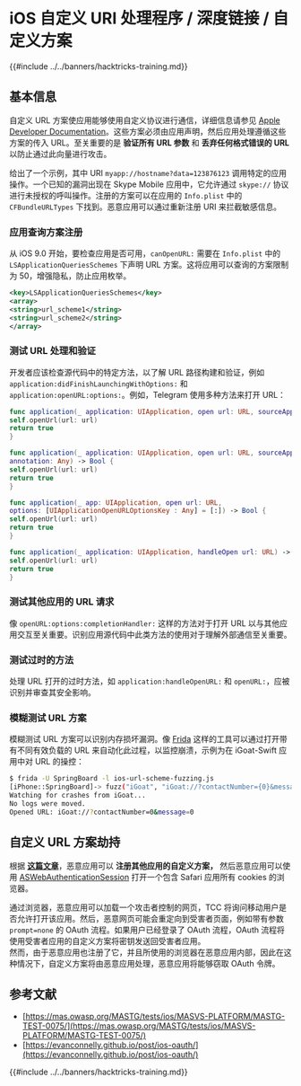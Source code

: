 # iOS 自定义 URI 处理程序 / 深度链接 / 自定义方案

{{#include ../../banners/hacktricks-training.md}}

## 基本信息

自定义 URL 方案使应用能够使用自定义协议进行通信，详细信息请参见 [Apple Developer Documentation](https://developer.apple.com/library/content/documentation/iPhone/Conceptual/iPhoneOSProgrammingGuide/Inter-AppCommunication/Inter-AppCommunication.html#//apple_ref/doc/uid/TP40007072-CH6-SW1)。这些方案必须由应用声明，然后应用处理遵循这些方案的传入 URL。至关重要的是 **验证所有 URL 参数** 和 **丢弃任何格式错误的 URL** 以防止通过此向量进行攻击。

给出了一个示例，其中 URI `myapp://hostname?data=123876123` 调用特定的应用操作。一个已知的漏洞出现在 Skype Mobile 应用中，它允许通过 `skype://` 协议进行未授权的呼叫操作。注册的方案可以在应用的 `Info.plist` 中的 `CFBundleURLTypes` 下找到。恶意应用可以通过重新注册 URI 来拦截敏感信息。

### 应用查询方案注册

从 iOS 9.0 开始，要检查应用是否可用，`canOpenURL:` 需要在 `Info.plist` 中的 `LSApplicationQueriesSchemes` 下声明 URL 方案。这将应用可以查询的方案限制为 50，增强隐私，防止应用枚举。
```xml
<key>LSApplicationQueriesSchemes</key>
<array>
<string>url_scheme1</string>
<string>url_scheme2</string>
</array>
```
### 测试 URL 处理和验证

开发者应该检查源代码中的特定方法，以了解 URL 路径构建和验证，例如 `application:didFinishLaunchingWithOptions:` 和 `application:openURL:options:`。例如，Telegram 使用多种方法来打开 URL：
```swift
func application(_ application: UIApplication, open url: URL, sourceApplication: String?) -> Bool {
self.openUrl(url: url)
return true
}

func application(_ application: UIApplication, open url: URL, sourceApplication: String?,
annotation: Any) -> Bool {
self.openUrl(url: url)
return true
}

func application(_ app: UIApplication, open url: URL,
options: [UIApplicationOpenURLOptionsKey : Any] = [:]) -> Bool {
self.openUrl(url: url)
return true
}

func application(_ application: UIApplication, handleOpen url: URL) -> Bool {
self.openUrl(url: url)
return true
}
```
### 测试其他应用的 URL 请求

像 `openURL:options:completionHandler:` 这样的方法对于打开 URL 以与其他应用交互至关重要。识别应用源代码中此类方法的使用对于理解外部通信至关重要。

### 测试过时的方法

处理 URL 打开的过时方法，如 `application:handleOpenURL:` 和 `openURL:`，应被识别并审查其安全影响。

### 模糊测试 URL 方案

模糊测试 URL 方案可以识别内存损坏漏洞。像 [Frida](https://codeshare.frida.re/@dki/ios-url-scheme-fuzzing/) 这样的工具可以通过打开带有不同有效负载的 URL 来自动化此过程，以监控崩溃，示例为在 iGoat-Swift 应用中对 URL 的操控：
```bash
$ frida -U SpringBoard -l ios-url-scheme-fuzzing.js
[iPhone::SpringBoard]-> fuzz("iGoat", "iGoat://?contactNumber={0}&message={0}")
Watching for crashes from iGoat...
No logs were moved.
Opened URL: iGoat://?contactNumber=0&message=0
```
## 自定义 URL 方案劫持

根据 [**这篇文章**](https://evanconnelly.github.io/post/ios-oauth/)，恶意应用可以 **注册其他应用的自定义方案，** 然后恶意应用可以使用 [ASWebAuthenticationSession](https://developer.apple.com/documentation/authenticationservices/aswebauthenticationsession/2990952-init#parameters) 打开一个包含 Safari 应用所有 cookies 的浏览器。&#x20;

通过浏览器，恶意应用可以加载一个攻击者控制的网页，TCC 将询问移动用户是否允许打开该应用。然后，恶意网页可能会重定向到受害者页面，例如带有参数 `prompt=none` 的 OAuth 流程。如果用户已经登录了 OAuth 流程，OAuth 流程将使用受害者应用的自定义方案将密钥发送回受害者应用。\
然而，由于恶意应用也注册了它，并且所使用的浏览器在恶意应用内部，因此在这种情况下，自定义方案将由恶意应用处理，恶意应用将能够窃取 OAuth 令牌。

## 参考文献

- [https://mas.owasp.org/MASTG/tests/ios/MASVS-PLATFORM/MASTG-TEST-0075/](https://mas.owasp.org/MASTG/tests/ios/MASVS-PLATFORM/MASTG-TEST-0075/)
- [https://evanconnelly.github.io/post/ios-oauth/](https://evanconnelly.github.io/post/ios-oauth/)

{{#include ../../banners/hacktricks-training.md}}
